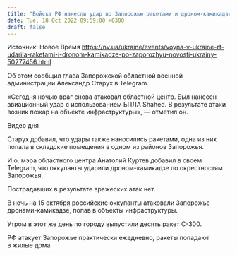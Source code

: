 ```yaml
---
title: "Войска РФ нанесли удар по Запорожью ракетами и дроном-камикадзе, начался пожар на объекте инфраструктуры — глава ОВА"
date: Tue, 18 Oct 2022 09:59:00 +0300
draft: false
---
```

Источник: Новое Время https://nv.ua/ukraine/events/voyna-v-ukraine-rf-udarila-raketami-i-dronom-kamikadze-po-zaporozhyu-novosti-ukrainy-50277456.html


 Об этом сообщил глава Запорожской областной военной администрации Александр Старух в Telegram.

«Сегодня ночью враг снова атаковал областной центр. Был нанесен авиационный удар с использованием БПЛА Shahed. В результате атаки возник пожар на объекте инфраструктуры», — отметил он.

 Видео дня   

Старух добавил, что удары также наносились ракетами, одна из них попала в складские помещения в одном из районов Запорожья.

И.о. мэра областного центра Анатолий Куртев добавил в своем Telegram, что оккупанты ударили дроном-камикадзе по окрестностям Запорожья.

Пострадавших в результате вражеских атак нет.

В ночь на 15 октября российские оккупанты атаковали Запорожье дронами-камикадзе, попав в объекты инфраструктуры.

Утром в этот же день по городу выпустили десять ракет С-300.

РФ атакует Запорожье практически ежедневно, ракеты попадают в жилые дома.
